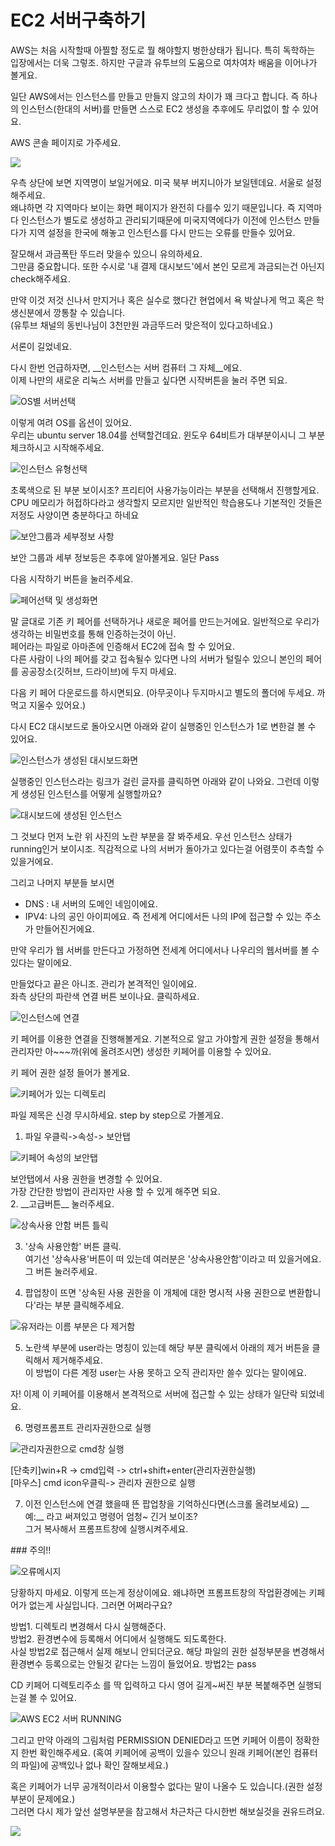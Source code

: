 # EC2 서버구축하기

AWS는 처음 시작할때 아찔할 정도로 뭘 해야할지 벙한상태가 됩니다. 특히 독학하는 입장에서는 더욱 그렇조. 하지만 구글과 유투브의 도움으로 여차여차 배움을 이어나가 볼게요.   
  
일단 AWS에서는 인스턴스를 만들고 만들지 않고의 차이가 꽤 크다고 합니다. 즉 하나의 인스턴스\(한대의 서버\)를 만들면 스스로 EC2 생성을 추후에도 무리없이 할 수 있어요.  

AWS 콘솔 페이지로 가주세요.    

![](../../.gitbook/assets/image%20%28110%29.png)

  
우측 상단에 보면 지역명이 보일거에요. 미국 북부 버지니아가 보일텐데요. 서울로 설정해주세요.   
왜냐하면 각 지역마다 보이는 화면 페이지가 완전히 다를수 있기 때문입니다. 즉 지역마다 인스턴스가 별도로 생성하고 관리되기때문에 미국지역에다가 이전에 인스턴스 만들다가 지역 설정을 한국에 해놓고 인스턴스를 다시 만드는 오류를 만들수 있어요.   
  
잘모해서 과금폭탄 뚜드러 맞을수 있으니 유의하세요.   
그만큼 중요합니다. 또한 수시로 '내 결제 대시보드'에서 본인 모르게 과금되는건 아닌지 check해주세요.   
  
만약 이것 저것 신나서 만지거나 혹은 실수로 했다간 현업에서 욕 박살나게 먹고 혹은 학생신분에서 깡통찰 수 있습니다.   
\(유투브 채널의 동빈나님이 3천만원 과금뚜드러 맞은적이 있다고하네요.\)  
  
서론이 길었네요.   
  
다시 한번 언급하자면, \_\_인스턴스는 서버 컴퓨터 그 자체\_\_에요.  
이제 나만의 새로운 리눅스 서버를 만들고 싶다면  시작버튼을 눌러 주면 되요.   


![OS&#xBCC4; &#xC11C;&#xBC84;&#xC120;&#xD0DD;](../../.gitbook/assets/.jpg.jpeg)

이렇게 여려 OS를 옵션이 있어요.   
우리는 ubuntu server 18.04를 선택할건데요. 윈도우 64비트가 대부분이시니 그 부분 체크하시고 시작해주세요.   
  


![&#xC778;&#xC2A4;&#xD134;&#xC2A4; &#xC720;&#xD615;&#xC120;&#xD0DD;](../../.gitbook/assets/image%20%2836%29.png)

초록색으로 된 부분 보이시조? 프리티어 사용가능이라는 부분을 선택해서 진행할게요. CPU 메모리가 허접하다라고 생각할지 모르지만 일반적인 학습용도나 기본적인 것들은 저정도 사양이면 충분하다고 하네요   
  


![&#xBCF4;&#xC548;&#xADF8;&#xB8F9;&#xACFC; &#xC138;&#xBD80;&#xC815;&#xBCF4; &#xC0AC;&#xD56D;](../../.gitbook/assets/image%20%2850%29.png)

보안 그룹과 세부 정보등은 추후에 알아볼게요. 일단 Pass   
  
다음 시작하기 버튼을 눌러주세요.   
  
  


![&#xD398;&#xC5B4;&#xC120;&#xD0DD; &#xBC0F; &#xC0DD;&#xC131;&#xD654;&#xBA74; ](../../.gitbook/assets/image%20%2896%29.png)

말 글대로 기존 키 페어를 선택하거나 새로운 페어를 만드는거에요. 일반적으로 우리가 생각하는 비밀번호를 통해 인증하는것이 아닌.   
 페어라는 파일로 아마존에 인증해서 EC2에 접속 할 수 있어요.   
 다른 사람이 나의 페어를 갖고 접속될수 있다면 나의 서버가 털릴수 있으니 본인의 페어를 공공장소\(깃허브, 드라이브\)에 두지 마세요.   
  
다음 키 페어 다운로드를 하시면되요. \(아무곳이나 두지마시고 별도의 폴더에 두세요. 까먹고 지울수 있어요.\)  
  
다시 EC2 대시보드로 돌아오시면 아래와 같이 실행중인 인스턴스가 1로 변한걸 볼 수 있어요.   
  
 

![&#xC778;&#xC2A4;&#xD134;&#xC2A4;&#xAC00; &#xC0DD;&#xC131;&#xB41C; &#xB300;&#xC2DC;&#xBCF4;&#xB4DC;&#xD654;&#xBA74;](../../.gitbook/assets/image%20%28178%29.png)

 실행중인 인스턴스라는 링크가 걸린 글자를 클릭하면 아래와 같이 나와요. 그런데 이렇게 생성된 인스턴스를 어떻게 실행할까요?  


![&#xB300;&#xC2DC;&#xBCF4;&#xB4DC;&#xC5D0; &#xC0DD;&#xC131;&#xB41C; &#xC778;&#xC2A4;&#xD134;&#xC2A4;](../../.gitbook/assets/image%20%28163%29.png)

그 것보다 먼저 노란 위 사진의 노란 부분을 잘 봐주세요. 우선 인스턴스 상태가 running인거 보이시조. 직감적으로 나의 서버가 돌아가고 있다는걸 어렴풋이 추측할 수 있을거에요.   
  
그리고 나머지 부분들 보시면   
  
- DNS : 내 서버의 도메인 네임이에요.  
- IPV4: 나의 공인 아이피에요. 즉 전세계 어디에서든 나의 IP에 접근할 수 있는 주소가 만들어진거에요.   


만약 우리가 웹 서버를 만든다고 가정하면 전세계 어디에서나 나우리의 웹서버를 볼 수 있다는 말이에요.   
   
만들었다고 끝은 아니조. 관리가 본격적인 일이에요.   
좌측 상단의  파란색 연결 버튼 보이나요. 클릭하세요.   


![&#xC778;&#xC2A4;&#xD134;&#xC2A4;&#xC5D0; &#xC5F0;&#xACB0;](../../.gitbook/assets/image%20%28181%29.png)

키 페어를 이용한 연결을 진행해볼게요. 기본적으로 알고 가야할게 권한 설정을 통해서 관리자만 아~~~까\(위에 올려조시면\) 생성한 키페어를 이용할 수 있어요.   
  
키 페어 권한 설정 들어가 볼게요.   


![&#xD0A4;&#xD398;&#xC5B4;&#xAC00; &#xC788;&#xB294; &#xB514;&#xB809;&#xD1A0;&#xB9AC;](../../.gitbook/assets/image%20%2878%29.png)

파일 제목은 신경 무시하세요.  step by step으로 가볼게요.   
 1. 파일 우클릭-&gt;속성-&gt; 보안탭 

![&#xD0A4;&#xD398;&#xC5B4; &#xC18D;&#xC131;&#xC758; &#xBCF4;&#xC548;&#xD0ED; ](../../.gitbook/assets/image%20%2837%29.png)

보안탭에서 사용 권한을 변경할 수 있어요.   
가장 간단한 방법이 관리자만 사용 할 수 있게 해주면 되요.   
2. \_\_고급버튼\_\_ 눌러주세요. 

![&#xC0C1;&#xC18D;&#xC0AC;&#xC6A9; &#xC548;&#xD568; &#xBC84;&#xD2BC; &#xD2C0;&#xB9AD;](../../.gitbook/assets/image%20%28101%29.png)

3. '상속 사용안함' 버튼 클릭.  
여기선 '상속사용'버튼이 떠 있는데 여러분은 '상속사용안함'이라고 떠 있을거에요. 그 버튼 눌러주세요. 

4. 팝업창이 뜨면 '상속된 사용 권한을 이 개체에 대한 명시적 사용 권한으로 변환합니다'라는 부분 클릭해주세요. 

![&#xC720;&#xC800;&#xB77C;&#xB294; &#xC774;&#xB984; &#xBD80;&#xBD84;&#xC740; &#xB2E4; &#xC81C;&#xAC70;&#xD568;](../../.gitbook/assets/image%20%28104%29.png)

5. 노란색 부분에 user라는 명칭이 있는데 해당 부분 클릭에서 아래의 제거 버튼을 클릭해서 제거해주세요.    
이 방법이 다른 계정 user는 사용 못하고 오직 관리자만 쓸수 있다는 말이에요.   
  
자! 이제 이 키페어를 이용해서 본격적으로 서버에 접근할 수 있는 상태가 일단락 되었네요.   
  
6. 명령프롬프트 관리자권한으로 실행 

![&#xAD00;&#xB9AC;&#xC790;&#xAD8C;&#xD55C;&#xC73C;&#xB85C; cmd&#xCC3D; &#xC2E4;&#xD589;](../../.gitbook/assets/image%20%2889%29.png)

\[단축키\]win+R -&gt; cmd입력 -&gt; ctrl+shift+enter\(관리자권한실행\)  
\[마우스\] cmd icon우클릭-&gt; 관리자 권한으로 실행   
  
7. 이전 인스턴스에 연결 했을때 뜬 팝업창을 기억하신다면\(스크롤 올려보세요\) \_\_예:\_\_ 라고 써져있고 명령어 엄청~ 긴거 보이조?  
그거 복사해서 프롬프트창에 실행시켜주세요.   
  
\#\#\# 주의!!   


![&#xC624;&#xB958;&#xBA54;&#xC2DC;&#xC9C0;](../../.gitbook/assets/image%20%2860%29.png)

당황하지 마세요. 이렇게 뜨는게 정상이에요. 왜냐하면 프롬프트창의 작업환경에는 키페어가 없는게 사실입니다. 그러면 어쩌라구요?   
  
방법1. 디렉토리 변경해서 다시 실행해준다.   
방법2. 환경변수에 등록해서 어디에서 실행해도 되도록한다.   
사실 방법2로 접근해서 실제 해보니 안되더군요. 해당 파일의 권한 설정부분을 변경해서 환경변수 등록으로는 안될것 같다는 느낌이 들었어요. 방법2는 pass 



CD 키페어 디렉토리주소 를 딱 입력하고 다시 영어 길게~써진 부분 복붙해주면 실행되는걸 볼 수 있어요. 

![AWS EC2 &#xC11C;&#xBC84; RUNNING](../../.gitbook/assets/image%20%28150%29.png)

그리고 만약 아래의 그림처럼 PERMISSION DENIED라고 뜨면 키페어 이름이 정확한지 한번 확인해주세요. \(혹여 키페어에 공백이 있을수 있으니 원래 키페어\(본인 컴퓨터의 파일\)에 공백있나 없나 확인 잘해보세요.\)  


혹은 키페어가 너무 공개적이라서 이용할수 없다는 말이 나올수 도 있습니다.\(권한 설정부분이 문제에요.\)  
 그러면 다시 제가 앞선 설명부분을 참고해서 차근차근 다시한번 해보실것을 권유드려요. 

![](../../.gitbook/assets/image%20%2894%29.png)



